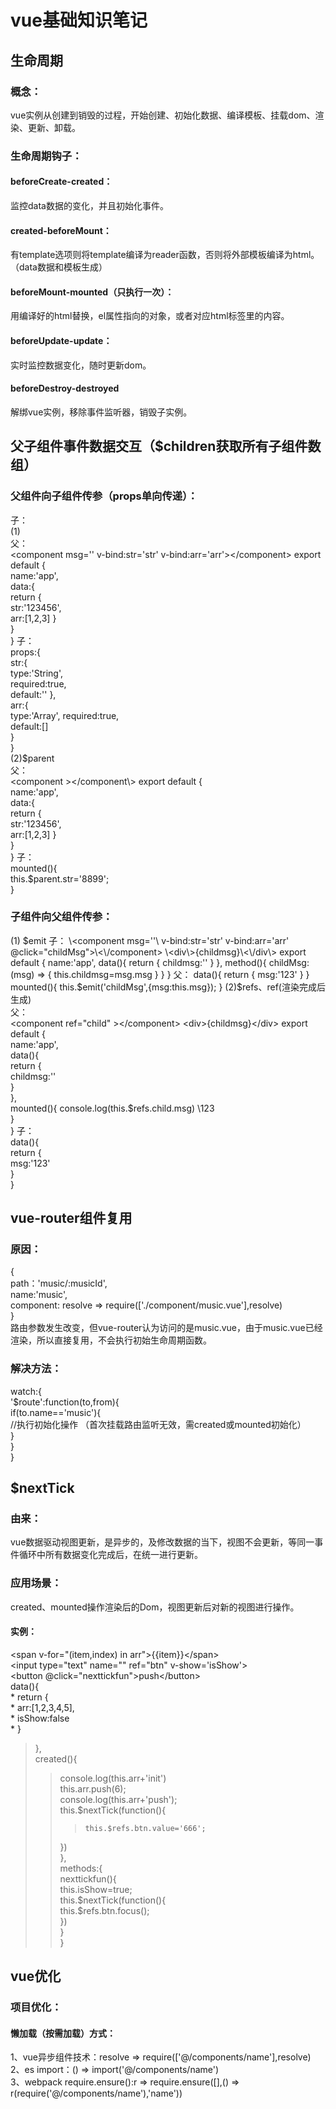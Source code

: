 # vue基础知识笔记  
## 生命周期  
### 概念：  
vue实例从创建到销毁的过程，开始创建、初始化数据、编译模板、挂载dom、渲染、更新、卸载。  
### 生命周期钩子：  
#### beforeCreate-created： 
监控data数据的变化，并且初始化事件。 
#### created-beforeMount：  
有template选项则将template编译为reader函数，否则将外部模板编译为html。（data数据和模板生成）     
#### beforeMount-mounted（只执行一次）：  
用编译好的html替换，el属性指向的对象，或者对应html标签里的内容。  
#### beforeUpdate-update：  
实时监控数据变化，随时更新dom。  
#### beforeDestroy-destroyed  
解绑vue实例，移除事件监听器，销毁子实例。 
## 父子组件事件数据交互（$children获取所有子组件数组）    
### 父组件向子组件传参（props单向传递）： 
子：  
(1)   
父：  
\<component msg='' v-bind:str='str' v-bind:arr='arr'\>\<\/component>
export default {  
	name:'app',  
	data:{  
		return {  
			str:'123456',  
			arr:[1,2,3]
		}  
	}  
}
子：  
props:{  
	str:{  
		type:'String',  
		required:true,  
		default:'' 
	},  
	arr:{  
		type:'Array',
		required:true,  
		default:[]  
	}  
}   
(2)$parent  
父：  
 \<component \>\<\/component\\\>
export default {  
	name:'app',  
	data:{  
		return {  
			str:'123456',  
			arr:[1,2,3]
		}  
	}  
}
子：  
mounted(){  
	this.$parent.str='8899';  
} 
### 子组件向父组件传参：  
(1) $emit   
子：  
\<component msg=''\ v-bind:str='str' v-bind:arr='arr' @click="childMsg">\<\/component>
\<div\>{childmsg}\<\/div\>
export default {  
	name:'app',  
	data(){  
		return {  
			childmsg:''  
		}  
	},  
	method(){
		childMsg:(msg) => {
			this.childmsg=msg.msg
		}
	}  
}
父：  
data(){  
	return {  
		msg:'123'  
	}  
}    
mounted(){  
	this.$emit('childMsg',{msg:this.msg});  
}  
(2)$refs、ref(渲染完成后生成)   
父：  
 \<component ref="child" \>\<\/component>
\<div\>{childmsg}\<\/div\>
export default {  
	name:'app',  
	data(){  
		return {  
			childmsg:''  
		}  
	},  
	mounted(){
		console.log(this.$refs.child.msg) \\123  
	}  
}
子：  
data(){  
	return {  
		msg:'123'  
	}  
}    
## vue-router组件复用  
### 原因：  
{  
  path：'music/:musicId',  
  name:'music',    
  component: resolve => require(['./component/music.vue'],resolve)  
}  
路由参数发生改变，但vue-router认为访问的是music.vue，由于music.vue已经渲染，所以直接复用，不会执行初始生命周期函数。  
### 解决方法：  
watch:{  
	'$route':function(to,from){  
		if(to.name=='music'){  
			//执行初始化操作 （首次挂载路由监听无效，需created或mounted初始化）  
		}  
	}  
}  
## $nextTick  
### 由来：  
vue数据驱动视图更新，是异步的，及修改数据的当下，视图不会更新，等同一事件循环中所有数据变化完成后，在统一进行更新。  
### 应用场景： 
created、mounted操作渲染后的Dom，视图更新后对新的视图进行操作。 
#### 实例：  
\<span v-for="(item,index) in arr"\>{{item}}\<\/span\>  
\<input type="text" name="" ref="btn" v-show='isShow'\>  
\<button  @click="nexttickfun"\>push\<\/button\>   
data(){  
	* return {  
		* arr:[1,2,3,4,5],  
		* isShow:false  
	* }  
>},  
>created(){  
>>	console.log(this.arr+'init')  
>>	this.arr.push(6);  
>>	console.log(this.arr+'push');  
>>	this.$nextTick(function(){  
>>>		this.$refs.btn.value='666';  
>>	})  
>},  
methods:{  
	nexttickfun(){  
		this.isShow=true;  
		this.$nextTick(function(){  
			this.$refs.btn.focus();   
		})  
	}  
}  
## vue优化  
### 项目优化：  
#### 懒加载（按需加载）方式：  
1、vue异步组件技术：resolve => require(['@/components/name'],resolve)  
2、es import：() => import('@/components/name')  
3、webpack require.ensure():r => require.ensure([],() => r(require('@/components/name'),'name'))

  






